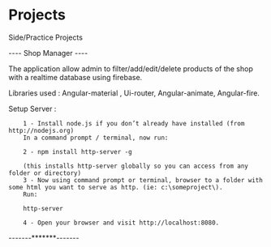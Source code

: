 # Projects
Side/Practice Projects

---- Shop Manager ----

  The application allow admin to filter/add/edit/delete products of the shop with a 
  realtime  database using firebase.
  
  Libraries used : Angular-material , Ui-router, Angular-animate, Angular-fire.
  
  Setup Server : 
  
        1 - Install node.js if you don’t already have installed (from http://nodejs.org)
        In a command prompt / terminal, now run:
    
        2 - npm install http-server -g
    
        (this installs http-server globally so you can access from any folder or directory)
        3 - Now using command prompt or terminal, browser to a folder with some html you want to serve as http. (ie: c:\someproject\).
        Run:
    
        http-server
    
        4 - Open your browser and visit http://localhost:8080.

-------*******-------
